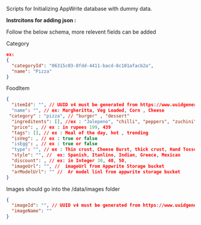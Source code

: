Scripts for Initializing AppWrite database with dummy data.

**Instrcitons for adding json :**

Follow the below schema, more relevent fields can be added

Category

```json
ex:
{
  "categoryId": "06315c03-8fdd-4411-bacd-8c101afacb2a",
  "name": "Pizza"
}
```

FoodItem

```json
{
  "itemId": "", // UUID v4 must be generated from https://www.uuidgenerator.net/version4
  "name": "", // ex: Margheritta, Veg Loaded, Corn , Cheese
 "category" : "pizza", // "burger" , "dessert"
  "ingreditents": [], //ex : "Jalepeno", "chilli", "peppers", "zuchini"
  "price": , // ex : in rupees 199, 439
  "tags": [], // ex : Meal of the day, hot , trending
  "isVeg": , // ex : true or false
  "isEgg": , // ex : true or false
  "type": "", // ex : Thin crust, Cheese Burst, thick crust, Hand Tossed, Pan
  "style": "", //  ex: Spanish, Itanlino, Indian, Greece, Mexican
  "discount": , // ex: in Integer 30, 40, 50,
  "imageUrl": "", //  imageUrl from Appwrite Storage bucket
  "arModelUrl": "" //  Ar model linl from appwrite storage bucket
}
```

Images should go into the /data/images folder

```json
{
  "imageId": "", // UUID v4 must be generated from https://www.uuidgenerator.net/version4,
  "imageName": ""
}
```
